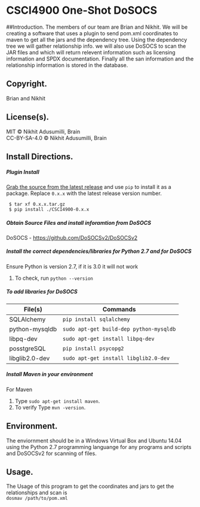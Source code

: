 # CSCI4900 One-Shot DoSOCS

##Introduction.
The members of our team are Brian and Nikhit. We will be creating a software that uses a plugin to send pom.xml coordinates to maven to get all the jars and the dependency tree. Using the dependency tree we will gather relationship info. we will also use DoSOCS to scan the JAR files and which will return relevent information such as licensing information and SPDX documentation. Finally all the san information and the relationship information is stored in the database.

## Copyright.
Brian and Nikhit

## License(s).
MIT © Nikhit Adusumilli, Brain<br/>
CC-BY-SA-4.0 © Nikhit Adusumilli, Brain<br/>

## Install Directions.

##### Plugin Install
[Grab the source from the latest
release](https://github.com/bwolatz/CSCI4900/releases) and use `pip` to install
it as a package. Replace `0.x.x` with the latest release version number.

` $ tar xf 0.x.x.tar.gz`<br/>
` $ pip install ./CSCI4900-0.x.x`

##### Obtain Source Files and install inforamtion from DoSOCS<br />
DoSOCS - https://github.com/DoSOCSv2/DoSOCSv2<br />

##### Install the correct dependencies/libraries for Python 2.7 and for DoSOCS<br />
Ensure Python is version 2.7, if it is 3.0 it will not work<br />
1. To check, run `python --version`

##### To add libraries for DoSOCS<br />
| File(s) | Commands |
| --- | --- |
|SQLAlchemy|`pip install sqlalchemy`|
|python-mysqldb|`sudo apt-get build-dep python-mysqldb`|
|libpq-dev|`sudo apt-get install libpq-dev`|
|posstgreSQL|`pip install psycopg2`|
|libglib2.0-dev|`sudo apt-get install libglib2.0-dev`|

##### Install Maven in your environment<br/>
For Maven<br />
1. Type `sudo apt-get install maven`.<br/>
2. To verify Type `mvn -version`.

## Environment.

The enviornment should be in a Windows Virtual Box and Ubuntu 14.04 using the Python 2.7 programming languange for any programs and scripts and DoSOCSv2 for scanning of files.

## Usage.

The Usage of this program to get the coordinates and jars to get the relationships and scan is <br/>
`dosmav /path/to/pom.xml`

